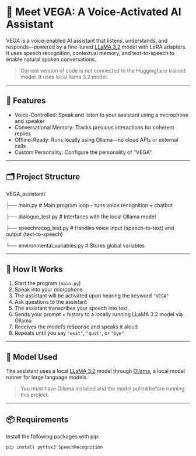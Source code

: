 # 🤖 Meet VEGA: A Voice-Activated AI Assistant

VEGA is a voice-enabled AI assistant that listens, understands, and responds—powered by a fine-tuned [LLaMA 3.2](https://huggingface.co/unsloth/llama-3.2-3b-bnb-4bit) model with LoRA adapters. It uses speech recognition, contextual memory, and text-to-speech to enable natural spoken conversations. 

> Current version of code is not connected to the Huggingface trained model. It uses local llama 3.2 model.

---

## 🔧 Features

- Voice-Controlled: Speak and listen to your assistant using a microphone and speaker
- Conversational Memory: Tracks previous interactions for coherent replies
- Offline-Ready: Runs locally using Ollama—no cloud APIs or external calls
- Custom Personality: Configure the personality of "VEGA"


---

## 🗂️ Project Structure

VEGA_assistant/

├── main.py                            # Main program loop – runs voice recognition + chatbot

├── dialogue_test.py                   # Interfaces with the local Ollama model

├── speechrecog_test.py                # Handles voice input (speech-to-text) and output (text-to-speech)

└── environmental_variables.py         # Stores global variables


---

## 🚀 How It Works

1. Start the program (`main.py`)
2. Speak into your microphone
3. The assistant will be activated upon hearing the keyword `"VEGA"`
4. Ask questions to the assistant
5. The assistant transcribes your speech into text
6. Sends your prompt + history to a locally running LLaMA 3.2 model via Ollama
7. Receives the model’s response and speaks it aloud
8. Repeats until you say `"exit"`, `"quit"`, or `"bye"`

---

## 🧠 Model Used

The assistant uses a local [LLaMA 3.2](https://ollama.com/library/llama3) model through [Ollama](https://ollama.com/), a local model runner for large language models.

> You must have Ollama installed and the model pulled before running this project.

---

## 📦 Requirements

Install the following packages with pip:

```bash
pip install pyttsx3 SpeechRecognition
